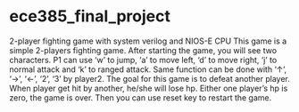 # ece385_final_project
2-player fighting game with system verilog and NIOS-E CPU
This game is a simple 2-players fighting game. After starting the game, you will see two
characters. P1 can use ‘w’ to jump, ‘a’ to move left, ‘d’ to move right, ‘j’ to normal attack and ‘k’
to ranged attack. Same function can be done with ‘↑’, ‘→’, ‘←’, ‘2’, ‘3’ by player2. The goal for
this game is to defeat another player. When player get hit by another, he/she will lose hp. Either
one player’s hp is zero, the game is over. Then you can use reset key to restart the game.
